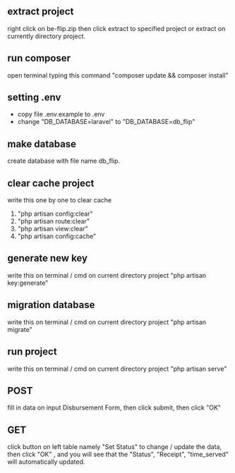 ## extract project
right click on be-flip.zip then click extract to specified project or extract on currently directory project.

## run composer
open terminal typing this command 
"composer update && composer install"

## setting .env
- copy file .env.example to .env
- change "DB_DATABASE=laravel" to "DB_DATABASE=db_flip"

## make database
create database with file name db_flip.

## clear cache project
write this one by one to clear cache 
1. "php artisan config:clear"
2. "php artisan route:clear"
3. "php artisan view:clear"
4. "php artisan config:cache"

## generate new key
write this on terminal / cmd on current directory project 
"php artisan key:generate"

## migration database
write this on terminal / cmd on current directory project 
"php artisan migrate"

## run project
write this on terminal / cmd on current directory project 
"php artisan serve"

## POST
fill in data on input Disbursement Form, then click submit, then click "OK"

## GET
click button on left table namely "Set Status" to change / update the data, then click "OK" , and you will see that the "Status", "Receipt", "time_served" will automatically updated.
